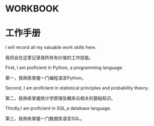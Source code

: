 # WORKBOOK
# 工作手册

I will record all my valuable work skills here.

我将会在这里记录我所有有价值的工作技能。

First, I am proficient in Python, a programming language.

第一，我熟练掌握一门编程语言Python。

Second, I am proficient in statistical principles and probability theory.

第二，我熟练掌握统计学原理及概率论相关的基础知识。

Thirdly,I am proficient in SQL,a database language. 

第三，我熟练掌握一门数据库语言SQL。



